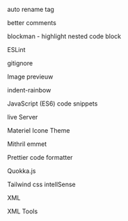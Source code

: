 auto rename tag

better comments

blockman - highlight nested code block

ESLint

gitignore

Image previeuw

indent-rainbow

JavaScript (ES6) code snippets

live Server

Materiel Icone Theme

Mithril emmet

Prettier code formatter

Quokka.js

Tailwind css intellSense

XML

XML Tools



